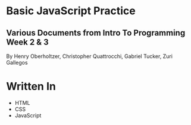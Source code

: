 # Basic JavaScript Practice

## Various Documents from Intro To Programming Week 2 & 3

By Henry Oberholtzer, Christopher Quattrocchi, Gabriel Tucker, Zuri Gallegos

# Written In

* HTML
* CSS
* JavaScript
